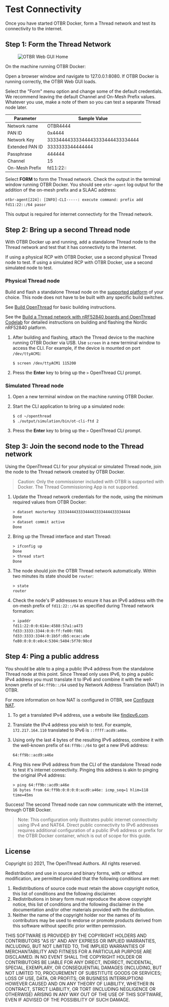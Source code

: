 # Test Connectivity

Once you have started OTBR Docker, form a Thread network and test its
connectivity to the internet.

## Step 1: Form the Thread Network

<figure class="attempt-right">
<img src="../../../guides/images/otbr-gui-home-full.png" srcset="../../../guides/images/otbr-gui-home-full.png 1x, ../../../guides/images/otbr-gui-home-full_2x.png 2x" border="0" alt="OTBR Web GUI Home" />
</figure>

On the machine running OTBR Docker:

Open a browser window and navigate to 127.0.0.1:8080. If OTBR Docker is running correctly, the OTBR Web GUI loads.
    
Select the "Form" menu option and change some of the default credentials. We recommend leaving the default Channel and On-Mesh Prefix values. Whatever you use, make a note of them so you can test a separate Thread node later.

| Parameter | Sample Value |
| ---- | ---- |
| Network name | OTBR4444 |
| PAN ID | 0x4444 |
| Network Key | 33334444333344443333444433334444 |
| Extended PAN ID | 3333333344444444 |
| Passphrase | 444444 |
| Channel | 15 |
| On-Mesh Prefix | fd11:22:: |

Select **FORM** to form the Thread network. Check the output in the terminal window running OTBR Docker. You should see `otbr-agent` log output for the addition of the on-mesh prefix and a SLAAC address:

```
otbr-agent[224]: [INFO]-CLI-----: execute command: prefix add fd11:22::/64 pasor
```

This output is required for internet connectivty for the Thread network.

## Step 2: Bring up a second Thread node

With OTBR Docker up and running, add a standalone Thread node to the Thread
network and test that it has connectivity to the internet.

If using a physical RCP with OTBR Docker, use a second physical Thread node to
test. If using a simulated RCP with OTBR Docker, use a second simulated node to
test.

### Physical Thread node

Build and flash a standalone Thread node on the [supported platform](https://openthread.io/platforms)
of your choice. This node does not have to be built with any specific build
switches.

See [Build OpenThread](../../../guides/build.md) for basic building instructions.

See the [Build a Thread network with nRF52840 boards and OpenThread
Codelab](https://codelabs.developers.google.com/codelabs/openthread-hardware/#0) for 
detailed instructions on building and flashing the Nordic nRF52840 platform.

1.  After building and flashing, attach the Thread device to the machine running
    OTBR Docker via USB. Use `screen` in a new terminal window to access the
    CLI. For example, if the device is mounted on port `/dev/ttyACM1`:
    ```
    $ screen /dev/ttyACM1 115200
    ```

1.  Press the **Enter** key to bring up the `>` OpenThread CLI prompt.

### Simulated Thread node

1.  Open a new terminal window on the machine running OTBR Docker.

1.  Start the CLI application to bring up a simulated node:
    ```
    $ cd ~/openthread
    $ ./output/simulation/bin/ot-cli-ftd 2
    ```

1.  Press the **Enter** key to bring up the `>` OpenThread CLI prompt.

## Step 3: Join the second node to the Thread network

Using the OpenThread CLI for your physical or simulated Thread node, join the
node to the Thread network created by OTBR Docker.

> Caution: Only the commissioner included with OTBR is supported with Docker. 
The Thread Commissioning App is not supported.

1.  Update the Thread network credentials for the node, using the minimum
    required values from OTBR Docker:
    ```
    > dataset masterkey 33334444333344443333444433334444
    Done
    > dataset commit active
    Done
    ```
    
1. Bring up the Thread interface and start Thread:
    ```
    > ifconfig up
    Done
    > thread start
    Done
    ```

1.  The node should join the OTBR Thread network automatically. Within two
    minutes its state should be `router`:
    ```
    > state
    router
    ```
    
1.  Check the node's IP addresses to ensure it has an IPv6 address with the
    on-mesh prefix of `fd11:22::/64` as specified during Thread network
    formation:
    ```
    > ipaddr
    fd11:22:0:0:614e:4588:57a1:a473
    fd33:3333:3344:0:0:ff:fe00:f801
    fd33:3333:3344:0:1b5f:db5:ecac:a9e
    fe80:0:0:0:e0c4:5304:5404:5f70:98cd
    ```
    
## Step 4: Ping a public address

You should be able to a ping a public IPv4 address from the standalone Thread
node at this point. Since Thread only uses IPv6, to ping a public IPv4 address
you must translate it to IPv6 and combine it with the well-known prefix of
`64:ff9b::/64` used by Network Address Translation (NAT) in OTBR.

For more information on how NAT is configured in OTBR, see [Configure
NAT](../../../guides/border-router/access-point.md#configure-nat).

1.  To get a translated IPv4 address, use a website like
    [findipv6.com](https://findipv6.com/ipv4-toipv6/).

1.  Translate the IPv4 address you wish to test. For example, `172.217.164.110`
    translated to IPv6 is `::ffff:acd9:a46e`.

1.  Using only the last 4 bytes of the resulting IPv6 address, combine it with
    the well-known prefix of `64:ff9b::/64` to get a new IPv6 address:
    ```
    64:ff9b::acd9:a46e
    ```

1.  Ping this new IPv6 address from the CLI of the standalone Thread node to
    test it's internet connectivity. Pinging this address is akin to pinging the
    original IPv4 address:
    ```
    > ping 64:ff9b::acd9:a46e
    16 bytes from 64:ff9b:0:0:0:0:acd9:a46e: icmp_seq=1 hlim=118 time=45ms
    ```

Success! The second Thread node can now communicate with the internet, through
OTBR Docker.

> Note: This configuration only illustrates public internet connectivity using
IPv4 and NAT64. Direct public connectivity to IPv6 addresses requires
additional configuration of a public IPv6 address or prefix for the OTBR Docker
container, which is out of scope for this guide.

## License

Copyright (c) 2021, The OpenThread Authors.
All rights reserved.

Redistribution and use in source and binary forms, with or without
modification, are permitted provided that the following conditions are met:
1. Redistributions of source code must retain the above copyright
   notice, this list of conditions and the following disclaimer.
2. Redistributions in binary form must reproduce the above copyright
   notice, this list of conditions and the following disclaimer in the
   documentation and/or other materials provided with the distribution.
3. Neither the name of the copyright holder nor the
   names of its contributors may be used to endorse or promote products
   derived from this software without specific prior written permission.

THIS SOFTWARE IS PROVIDED BY THE COPYRIGHT HOLDERS AND CONTRIBUTORS "AS IS"
AND ANY EXPRESS OR IMPLIED WARRANTIES, INCLUDING, BUT NOT LIMITED TO, THE
IMPLIED WARRANTIES OF MERCHANTABILITY AND FITNESS FOR A PARTICULAR PURPOSE
ARE DISCLAIMED. IN NO EVENT SHALL THE COPYRIGHT HOLDER OR CONTRIBUTORS BE
LIABLE FOR ANY DIRECT, INDIRECT, INCIDENTAL, SPECIAL, EXEMPLARY, OR
CONSEQUENTIAL DAMAGES (INCLUDING, BUT NOT LIMITED TO, PROCUREMENT OF
SUBSTITUTE GOODS OR SERVICES; LOSS OF USE, DATA, OR PROFITS; OR BUSINESS
INTERRUPTION) HOWEVER CAUSED AND ON ANY THEORY OF LIABILITY, WHETHER IN
CONTRACT, STRICT LIABILITY, OR TORT (INCLUDING NEGLIGENCE OR OTHERWISE)
ARISING IN ANY WAY OUT OF THE USE OF THIS SOFTWARE, EVEN IF ADVISED OF THE
POSSIBILITY OF SUCH DAMAGE.

